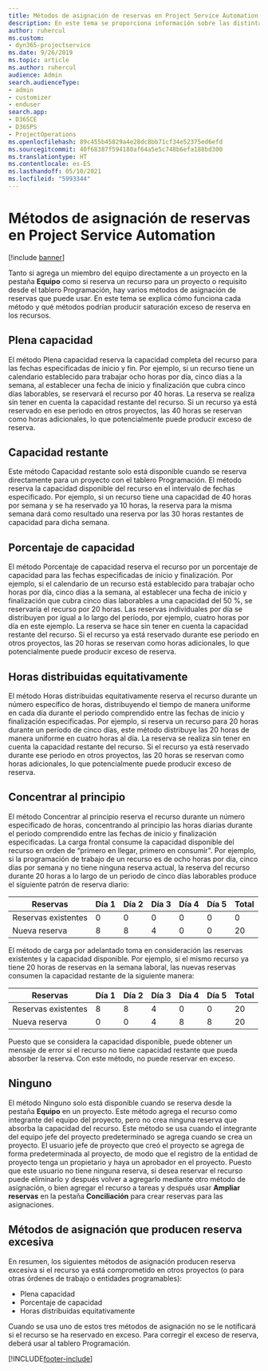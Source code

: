 ```yaml
---
title: Métodos de asignación de reservas en Project Service Automation
description: En este tema se proporciona información sobre las distintas formas que puede reservar asignaciones.
author: ruhercul
ms.custom:
- dyn365-projectservice
ms.date: 9/26/2019
ms.topic: article
ms.author: ruhercul
audience: Admin
search.audienceType:
- admin
- customizer
- enduser
search.app:
- D365CE
- D365PS
- ProjectOperations
ms.openlocfilehash: 89c455b45829a4e28dc8bb71cf34e52375ed6efd
ms.sourcegitcommit: 40f68387f594180af64a5e5c748b6efa188bd300
ms.translationtype: HT
ms.contentlocale: es-ES
ms.lasthandoff: 05/10/2021
ms.locfileid: "5993344"
---
```

# <a name="booking-allocation-methods-in-project-service-automation"></a>Métodos de asignación de reservas en Project Service Automation

[!include [banner](../includes/psa-now-project-operations.md)]

Tanto si agrega un miembro del equipo directamente a un proyecto en la pestaña **Equipo** como si reserva un recurso para un proyecto o requisito desde el tablero Programación, hay varios métodos de asignación de reservas que puede usar. En este tema se explica cómo funciona cada método y qué métodos podrían producir saturación exceso de reserva en los recursos.

## <a name="full-capacity"></a>Plena capacidad 
El método Plena capacidad reserva la capacidad completa del recurso para las fechas especificadas de inicio y fin. Por ejemplo, si un recurso tiene un calendario establecido para trabajar ocho horas por día, cinco días a la semana, al establecer una fecha de inicio y finalización que cubra cinco días laborables, se reservará el recurso por 40 horas. La reserva se realiza sin tener en cuenta la capacidad restante del recurso. Si un recurso ya está reservado en ese periodo en otros proyectos, las 40 horas se reservan como horas adicionales, lo que potencialmente puede producir exceso de reserva.

## <a name="remaining-capacity"></a>Capacidad restante
Este método Capacidad restante solo está disponible cuando se reserva directamente para un proyecto con el tablero Programación. El método reserva la capacidad disponible del recurso en el intervalo de fechas especificado. Por ejemplo, si un recurso tiene una capacidad de 40 horas por semana y se ha reservado ya 10 horas, la reserva para la misma semana dará como resultado una reserva por las 30 horas restantes de capacidad para dicha semana.

## <a name="percentage-capacity"></a>Porcentaje de capacidad
El método Porcentaje de capacidad reserva el recurso por un porcentaje de capacidad para las fechas especificadas de inicio y finalización. Por ejemplo, si el calendario de un recurso está establecido para trabajar ocho horas por día, cinco días a la semana, al establecer una fecha de inicio y finalización que cubra cinco días laborables a una capacidad del 50 %, se reservaría el recurso por 20 horas. Las reservas individuales por día se distribuyen por igual a lo largo del período, por ejemplo, cuatro horas por día en este ejemplo. La reserva se hace sin tener en cuenta la capacidad restante del recurso. Si el recurso ya está reservado durante ese periodo en otros proyectos, las 20 horas se reservan como horas adicionales, lo que potencialmente puede producir exceso de reserva.

## <a name="evenly-distribute-hours"></a>Horas distribuidas equitativamente
El método Horas distribuidas equitativamente reserva el recurso durante un número específico de horas, distribuyendo el tiempo de manera uniforme en cada día durante el periodo comprendido entre las fechas de inicio y finalización especificadas. Por ejemplo, si reserva un recurso para 20 horas durante un período de cinco días, este método distribuye las 20 horas de manera uniforme en cuatro horas al día. La reserva se realiza sin tener en cuenta la capacidad restante del recurso. Si el recurso ya está reservado durante ese periodo en otros proyectos, las 20 horas se reservan como horas adicionales, lo que potencialmente puede producir exceso de reserva.

## <a name="front-load-hours"></a>Concentrar al principio
El método Concentrar al principio reserva el recurso durante un número especificado de horas, concentrando al principio las horas diarias durante el periodo comprendido entre las fechas de inicio y finalización especificadas. La carga frontal consume la capacidad disponible del recurso en orden de “primero en llegar, primero en consumir". Por ejemplo, si la programación de trabajo de un recurso es de ocho horas por día, cinco días por semana y no tiene ninguna reserva actual, la reserva del recurso durante 20 horas a lo largo de un periodo de cinco días laborables produce el siguiente patrón de reserva diario: 

|         Reservas          |    Día 1    |    Día 2    |    Día 3    |    Día 4    |    Día 5    |    Total    |
|---------------------------|-------------|-------------|-------------|-------------|-------------|-------------|
|    Reservas existentes    |    0        |    0        |    0        |    0        |    0        |    0        |
|    Nueva reserva          |    8        |    8        |    4        |    0        |    0        |    20       |

El método de carga por adelantado toma en consideración las reservas existentes y la capacidad disponible. Por ejemplo, si el mismo recurso ya tiene 20 horas de reservas en la semana laboral, las nuevas reservas consumen la capacidad restante de la siguiente manera:

|   Reservas          | Día 1 | Día 2 | Día 3 | Día 4 | Día 5 | Total |
|---------------------|-------|-------|-------|-------|-------|-------|
| Reservas existentes | 8     | 8     | 4     | 0     | 0     | 20    |
| Nueva reserva       | 0     | 0     | 4     | 8     | 8     | 20    |

Puesto que se considera la capacidad disponible, puede obtener un mensaje de error si el recurso no tiene capacidad restante que pueda absorber la reserva. Con este método, no puede reservar en exceso.

## <a name="none"></a>Ninguno
El método Ninguno solo está disponible cuando se reserva desde la pestaña **Equipo** en un proyecto. Este método agrega el recurso como integrante del equipo del proyecto, pero no crea ninguna reserva que absorba la capacidad del recurso. Este método se usa cuando el integrante del equipo jefe del proyecto predeterminado se agrega cuando se crea un proyecto. El usuario jefe de proyecto que creó el proyecto se agrega de forma predeterminada al proyecto, de modo que el registro de la entidad de proyecto tenga un propietario y haya un aprobador en el proyecto. Puesto que este usuario no tiene ninguna reserva, si desea reservar el recurso puede eliminarlo y después volver a agregarlo mediante otro método de asignación, o bien agregar el recurso a tareas y después usar **Ampliar reservas** en la pestaña **Conciliación** para crear reservas para las asignaciones.

## <a name="allocation-methods-that-lead-to-overbooking"></a>Métodos de asignación que producen reserva excesiva
En resumen, los siguientes métodos de asignación producen reserva excesiva si el recurso ya está comprometido en otros proyectos (o para otras órdenes de trabajo o entidades programables):

- Plena capacidad
- Porcentaje de capacidad
- Horas distribuidas equitativamente

Cuando se usa uno de estos tres métodos de asignación no se le notificará si el recurso se ha reservado en exceso. Para corregir el exceso de reserva, deberá usar al tablero Programación.


[!INCLUDE[footer-include](../includes/footer-banner.md)]